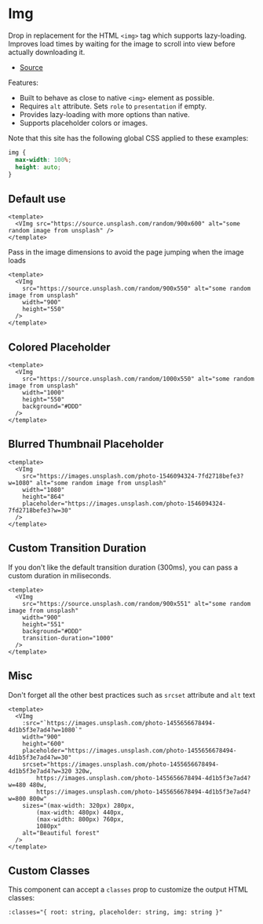 # Img

Drop in replacement for the HTML `<img>` tag which supports lazy-loading. Improves load times by waiting for the image to scroll into view before actually downloading it.

- [Source](https://github.com/AustinGil/vuetensils/blob/master/src/components/VImg/VImg.vue)

Features:

- Built to behave as close to native `<img>` element as possible.
- Requires `alt` attribute. Sets `role` to `presentation` if empty.
- Provides lazy-loading with more options than native.
- Supports placeholder colors or images.

Note that this site has the following global CSS applied to these examples:

```css
img {
  max-width: 100%;
  height: auto;
}
```

## Default use

```vue live
<template>
  <VImg src="https://source.unsplash.com/random/900x600" alt="some random image from unsplash" />
</template>
```

Pass in the image dimensions to avoid the page jumping when the image loads

```vue live
<template>
  <VImg
    src="https://source.unsplash.com/random/900x550" alt="some random image from unsplash"
    width="900"
    height="550"
  />
</template>
```

## Colored Placeholder

```vue live
<template>
  <VImg
    src="https://source.unsplash.com/random/1000x550" alt="some random image from unsplash"
    width="1000"
    height="550"
    background="#DDD"
  />
</template>
```

## Blurred Thumbnail Placeholder

```vue live
<template>
  <VImg
    src="https://images.unsplash.com/photo-1546094324-7fd2718befe3?w=1080" alt="some random image from unsplash"
    width="1080"
    height="864"
    placeholder="https://images.unsplash.com/photo-1546094324-7fd2718befe3?w=30"
  />
</template>
```

## Custom Transition Duration

If you don't like the default transition duration (300ms), you can pass a custom duration in miliseconds.

```vue live
<template>
  <VImg
    src="https://source.unsplash.com/random/900x551" alt="some random image from unsplash"
    width="900"
    height="551"
    background="#DDD"
    transition-duration="1000"
  />
</template>
```

## Misc

Don't forget all the other best practices such as `srcset` attribute and `alt` text

```vue live
<template>
  <VImg
    :src="`https://images.unsplash.com/photo-1455656678494-4d1b5f3e7ad4?w=1080`"
    width="900"
    height="600"
    placeholder="https://images.unsplash.com/photo-1455656678494-4d1b5f3e7ad4?w=30"
    srcset="https://images.unsplash.com/photo-1455656678494-4d1b5f3e7ad4?w=320 320w,
        https://images.unsplash.com/photo-1455656678494-4d1b5f3e7ad4?w=480 480w,
        https://images.unsplash.com/photo-1455656678494-4d1b5f3e7ad4?w=800 800w"
    sizes="(max-width: 320px) 280px,
        (max-width: 480px) 440px,
        (max-width: 800px) 760px,
        1080px"
    alt="Beautiful forest"
  />
</template>
```

## Custom Classes

This component can accept a `classes` prop to customize the output HTML classes:

```
:classes="{ root: string, placeholder: string, img: string }"
```

